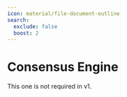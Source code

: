 ```yaml
---
icon: material/file-document-outline
search:
  exclude: false
  boost: 2
---
```


# Consensus Engine

This one is not required in v1.

